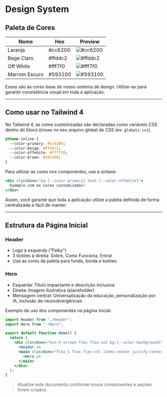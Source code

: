 # Design System

## Paleta de Cores

| Nome          | Hex     | Preview                                                         |
| ------------- | ------- | --------------------------------------------------------------- |
| Laranja       | #cc6200 | ![#cc6200](https://via.placeholder.com/20/cc6200/000000?text=+) |
| Bege Claro    | #ffddc2 | ![#ffddc2](https://via.placeholder.com/20/ffddc2/000000?text=+) |
| Off White     | #fff7f0 | ![#fff7f0](https://via.placeholder.com/20/fff7f0/000000?text=+) |
| Marrom Escuro | #593100 | ![#593100](https://via.placeholder.com/20/593100/000000?text=+) |

Essas são as cores base do nosso sistema de design. Utilize-as para garantir consistência visual em toda a aplicação.

---

## Como usar no Tailwind 4

No Tailwind 4, as cores customizadas são declaradas como variáveis CSS dentro do bloco `@theme` no seu arquivo global de CSS (ex: `globals.css`).

```css
@theme inline {
  --color-primary: #cc6200;
  --color-beige: #ffddc2;
  --color-offwhite: #fff7f0;
  --color-brown: #593100;
}
```

Para utilizar as cores nos componentes, use a sintaxe:

```jsx
<div className="bg-[--color-primary] text-[--color-offwhite]">
  Exemplo com as cores customizadas!
</div>
```

Assim, você garante que toda a aplicação utilize a paleta definida de forma centralizada e fácil de manter.

---

## Estrutura da Página Inicial

### Header

- Logo à esquerda ("Falky")
- 3 botões à direita: Sobre, Como Funciona, Entrar
- Usa as cores da paleta para fundo, borda e botões

### Hero

- Esquerda: Título impactante e descrição inclusiva
- Direita: Imagem ilustrativa (placeholder)
- Mensagem central: Universalização da educação, personalização por IA, inclusão de neurodivergências

Exemplo de uso dos componentes na página inicial:

```jsx
import Header from "./Header";
import Hero from "./Hero";

export default function Home() {
  return (
    <div className="min-h-screen flex flex-col bg-[--color-background]">
      <Header />
      <main className="flex-1 flex flex-col items-center justify-center">
        <Hero />
      </main>
    </div>
  );
}
```

> Atualize este documento conforme novos componentes e seções forem criados.
